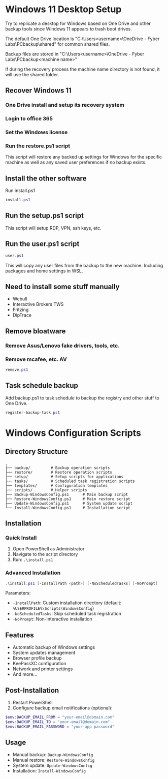 # Windows 11 Desktop Setup

Try to replicate a desktop for Windows based on One Drive and other backup tools since Windows 11 appears to trash boot drives.

The default One Drive location is "C:\Users\<username>\OneDrive - Fyber Labs\PCbackup\shared" for common shared files.

Backup files are stored in "C:\Users\<username>\OneDrive - Fyber Labs\PCbackup\<machine name>"

If during the recovery process the machine name directory is not found, it will use the shared folder.

## Recover Windows 11

### One Drive install and setup its recovery system

### Login to office 365

### Set the Windows license

### Run the restore.ps1 script

This script will restore any backed up settings for Windows for the specific machine as well as any saved user preferences if no backup exists.

## Install the other software

Run install.ps1

```powershell
install.ps1
```

## Run the setup.ps1 script

This script will setup RDP, VPN, ssh keys, etc.

## Run the user.ps1 script

```powershell
user.ps1
```

This will copy any user files from the backup to the new machine.  Including packages and home settings in WSL.

## Need to install some stuff manually

- Webull
- Interactive Brokers TWS
- Fritzing
- DipTrace

## Remove bloatware

### Remove Asus/Lenovo fake drivers, tools, etc.

### Remove mcafee, etc. AV

```powershell
remove.ps1
```

## Task schedule backup

Add backup.ps1 to task schedule to backup the registry and other stuff to One Drive.

```powershell
register-backup-task.ps1
```



# Windows Configuration Scripts

## Directory Structure

```text
.
├── backup/         # Backup operation scripts
├── restore/        # Restore operation scripts
├── setup/          # Setup scripts for applications
├── tasks/          # Scheduled task registration scripts
├── templates/      # Configuration templates
├── scripts/        # Helper scripts
├── Backup-WindowsConfig.ps1      # Main backup script
├── Restore-WindowsConfig.ps1     # Main restore script
├── Update-WindowsConfig.ps1      # System update script
└── Install-WindowsConfig.ps1     # Installation script
```

## Installation

### Quick Install

1. Open PowerShell as Administrator
2. Navigate to the script directory
3. Run: `.\install.ps1`

### Advanced Installation

```powershell
.\install.ps1 [-InstallPath <path>] [-NoScheduledTasks] [-NoPrompt]
```

Parameters:
- `-InstallPath`: Custom installation directory (default: `%USERPROFILE%\Scripts\WindowsConfig`)
- `-NoScheduledTasks`: Skip scheduled task registration
- `-NoPrompt`: Non-interactive installation

## Features

- Automatic backup of Windows settings
- System updates management
- Browser profile backup
- KeePassXC configuration
- Network and printer settings
- And more...

## Post-Installation

1. Restart PowerShell
2. Configure backup email notifications (optional):

```powershell
$env:BACKUP_EMAIL_FROM = "your-email@domain.com"
$env:BACKUP_EMAIL_TO = "your-email@domain.com"
$env:BACKUP_EMAIL_PASSWORD = "your-app-password"
```

## Usage

- Manual backup: `Backup-WindowsConfig`
- Manual restore: `Restore-WindowsConfig`
- System update: `Update-WindowsConfig`
- Installation: `Install-WindowsConfig`
